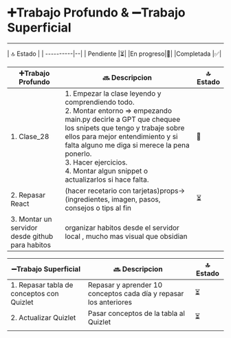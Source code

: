 
# ➕Trabajo Profundo & ➖Trabajo Superficial
---

| 🔝 Estado | 
| ----------|--| 
| Pendiente |⏳|
|En progreso|🔄|
|Completada |✅|

| ➕Trabajo Profundo                               | 🔜 Descripcion                                                                                                                                                                                                                                                                                                                    | 🔝 Estado |
| ----------------------------------------------- | --------------------------------------------------------------------------------------------------------------------------------------------------------------------------------------------------------------------------------------------------------------------------------------------------------------------------------- | --------- |
| 1. Clase_28                                     | 1. Empezar la clase leyendo y comprendiendo todo.<br>2. Montar entorno ⇒ empezando main.py decirle a GPT que chequee los snipets que tengo y trabaje sobre ellos para mejor entendimiento y si falta alguno me diga si merece la pena ponerlo.<br>3. Hacer ejercicios. <br>4. Montar algun snippet o actualizarlos si hace falta. | 🔄        |
| 2. Repasar React                                | (hacer recetario con tarjetas)props-> <br>(ingredientes, imagen, pasos, consejos o tips al fin                                                                                                                                                                                                                                    | ⏳         |
| 3. Montar un servidor desde github para habitos | organizar habitos desde el servidor local , mucho mas visual que obsidian                                                                                                                                                                                                                                                         |           |

| ➖Trabajo Superficial                      | 🔜 Descripcion                                                    | 🔝 Estado |
| ----------------------------------------- | ----------------------------------------------------------------- | --------- |
| 1. Repasar tabla de conceptos con Quizlet | Repasar y aprender 10 conceptos cada día y repasar los anteriores | ⏳         |
| 2. Actualizar Quizlet                     | Pasar conceptos de la tabla al Quizlet                            | ⏳         |
|                                           |                                                                   |           |



